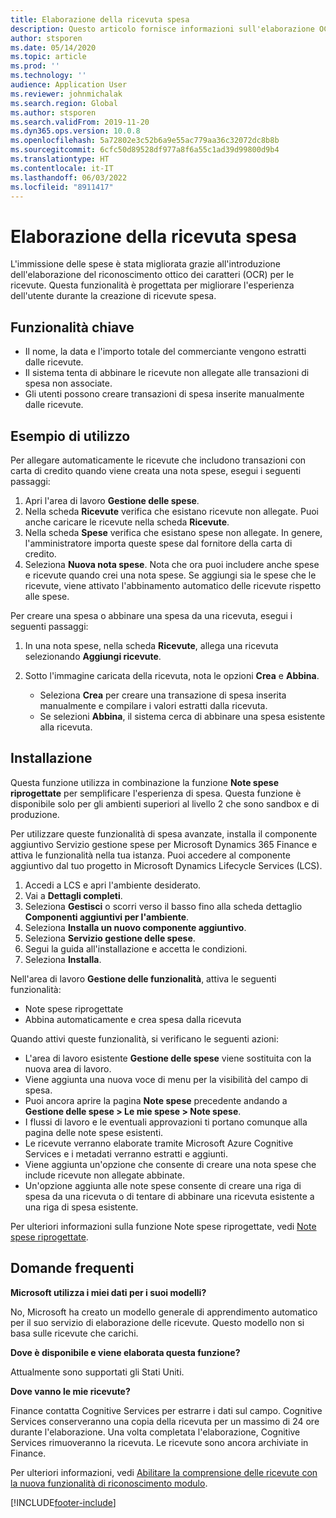 ```yaml
---
title: Elaborazione della ricevuta spesa
description: Questo articolo fornisce informazioni sull'elaborazione OCR (riconoscimento ottico dei caratteri) per le ricevute. Questa funzionalità è progettata per migliorare l'esperienza utente quando vengono create note spese in Microsoft Dynamics 365 Finance.
author: stsporen
ms.date: 05/14/2020
ms.topic: article
ms.prod: ''
ms.technology: ''
audience: Application User
ms.reviewer: johnmichalak
ms.search.region: Global
ms.author: stsporen
ms.search.validFrom: 2019-11-20
ms.dyn365.ops.version: 10.0.8
ms.openlocfilehash: 5a72802e3c52b6a9e55ac779aa36c32072dc8b8b
ms.sourcegitcommit: 6cfc50d89528df977a8f6a55c1ad39d99800d9b4
ms.translationtype: HT
ms.contentlocale: it-IT
ms.lasthandoff: 06/03/2022
ms.locfileid: "8911417"
---
```

# <a name="expense-receipt-processing"></a>Elaborazione della ricevuta spesa

L'immissione delle spese è stata migliorata grazie all'introduzione dell'elaborazione del riconoscimento ottico dei caratteri (OCR) per le ricevute. Questa funzionalità è progettata per migliorare l'esperienza dell'utente durante la creazione di ricevute spesa.

## <a name="key-features"></a>Funzionalità chiave

- Il nome, la data e l'importo totale del commerciante vengono estratti dalle ricevute.
- Il sistema tenta di abbinare le ricevute non allegate alle transazioni di spesa non associate.
- Gli utenti possono creare transazioni di spesa inserite manualmente dalle ricevute.

## <a name="usage-examples"></a>Esempio di utilizzo

Per allegare automaticamente le ricevute che includono transazioni con carta di credito quando viene creata una nota spese, esegui i seguenti passaggi:

  1. Apri l'area di lavoro **Gestione delle spese**.
  2. Nella scheda **Ricevute** verifica che esistano ricevute non allegate. Puoi anche caricare le ricevute nella scheda **Ricevute**.
  3. Nella scheda **Spese** verifica che esistano spese non allegate. In genere, l'amministratore importa queste spese dal fornitore della carta di credito.
  4. Seleziona **Nuova nota spese**. Nota che ora puoi includere anche spese e ricevute quando crei una nota spese. Se aggiungi sia le spese che le ricevute, viene attivato l'abbinamento automatico delle ricevute rispetto alle spese.

Per creare una spesa o abbinare una spesa da una ricevuta, esegui i seguenti passaggi:

  1. In una nota spese, nella scheda **Ricevute**, allega una ricevuta selezionando **Aggiungi ricevute**.
  2. Sotto l'immagine caricata della ricevuta, nota le opzioni **Crea** e **Abbina**.

      - Seleziona **Crea** per creare una transazione di spesa inserita manualmente e compilare i valori estratti dalla ricevuta.
      - Se selezioni **Abbina**, il sistema cerca di abbinare una spesa esistente alla ricevuta.

## <a name="installation"></a>Installazione

Questa funzione utilizza in combinazione la funzione **Note spese riprogettate** per semplificare l'esperienza di spesa. Questa funzione è disponibile solo per gli ambienti superiori al livello 2 che sono sandbox e di produzione.

Per utilizzare queste funzionalità di spesa avanzate, installa il componente aggiuntivo Servizio gestione spese per Microsoft Dynamics 365 Finance e attiva le funzionalità nella tua istanza. Puoi accedere al componente aggiuntivo dal tuo progetto in Microsoft Dynamics Lifecycle Services (LCS).

1. Accedi a LCS e apri l'ambiente desiderato.
2. Vai a **Dettagli completi**.
3. Seleziona **Gestisci** o scorri verso il basso fino alla scheda dettaglio **Componenti aggiuntivi per l'ambiente**.
4. Seleziona **Installa un nuovo componente aggiuntivo**.
5. Seleziona **Servizio gestione delle spese**.
6. Segui la guida all'installazione e accetta le condizioni.
7. Seleziona **Installa**.

Nell'area di lavoro **Gestione delle funzionalità**, attiva le seguenti funzionalità:

- Note spese riprogettate
- Abbina automaticamente e crea spesa dalla ricevuta

Quando attivi queste funzionalità, si verificano le seguenti azioni:

- L'area di lavoro esistente **Gestione delle spese** viene sostituita con la nuova area di lavoro.
- Viene aggiunta una nuova voce di menu per la visibilità del campo di spesa.
- Puoi ancora aprire la pagina **Note spese** precedente andando a **Gestione delle spese > Le mie spese > Note spese**.
- I flussi di lavoro e le eventuali approvazioni ti portano comunque alla pagina delle note spese esistenti.
- Le ricevute verranno elaborate tramite Microsoft Azure Cognitive Services e i metadati verranno estratti e aggiunti.
- Viene aggiunta un'opzione che consente di creare una nota spese che include ricevute non allegate abbinate.
- Un'opzione aggiunta alle note spese consente di creare una riga di spesa da una ricevuta o di tentare di abbinare una ricevuta esistente a una riga di spesa esistente.

Per ulteriori informazioni sulla funzione Note spese riprogettate, vedi [Note spese riprogettate](ExpenseWorkspaceNew.md).

## <a name="frequently-asked-questions"></a>Domande frequenti

**Microsoft utilizza i miei dati per i suoi modelli?**

No, Microsoft ha creato un modello generale di apprendimento automatico per il suo servizio di elaborazione delle ricevute. Questo modello non si basa sulle ricevute che carichi.

**Dove è disponibile e viene elaborata questa funzione?**

Attualmente sono supportati gli Stati Uniti.

**Dove vanno le mie ricevute?**

Finance contatta Cognitive Services per estrarre i dati sul campo. Cognitive Services conserveranno una copia della ricevuta per un massimo di 24 ore durante l'elaborazione. Una volta completata l'elaborazione, Cognitive Services rimuoveranno la ricevuta. Le ricevute sono ancora archiviate in Finance.

Per ulteriori informazioni, vedi [Abilitare la comprensione delle ricevute con la nuova funzionalità di riconoscimento modulo](https://azure.microsoft.com/blog/enable-receipt-understanding-with-form-recognizer-s-new-capability/).


[!INCLUDE[footer-include](../includes/footer-banner.md)]